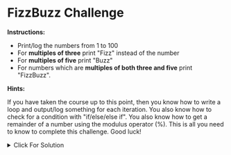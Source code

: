 # FizzBuzz Challenge

**Instructions:**

- Print/log the numbers from 1 to 100
- For **multiples of three** print "Fizz" instead of the number
- For **multiples of five** print "Buzz"
- For numbers which are **multiples of both three and five** print "FizzBuzz".

**Hints:**

If you have taken the course up to this point, then you know how to write a loop and output/log something for each
iteration. You also know how to check for a condition with "if/else/else if". You also know how to get a remainder of a
number using the modulus operator (%). This is all you need to know to complete this challenge. Good luck!

<details>
  <summary>Click For Solution</summary>

### Solution 1: `For` Loop

```JavaScript
  for (let i = 1; i <= 100; i++) {
    if (i % 15 == 0) {
        console.log("FizzBuzz");
    } else if (i % 3 == 0) {
        console.log("Fizz");
    } else if (i % 5 == 0) {
        console.log("Buzz");
    } else {
        console.log(i);
    }
}
```

In the above code, we set out initialize expression to `1`. We set the condition to `i <= 100`. We set out increment
expression to `i++`.

We first checked if `i` was divisible by **15**. Because this means `i` is divisible by both **3** and **5**. Since that
is the case, we printed `"FizzBuzz"`. Then we checked to see if `i` was divisible by **3**. If so, we printed `"Fizz"`.
Then we checked to see if `i` was divisible by **5**. If so, we printed `"Buzz"`. If `i` was not divisible by either **3
** or **5**, we printed `i` (The current number).

### Solution 2: `While` Loop

```JavaScript
  let i = 1;

while (i <= 100) {
    if (i % 3 == 0 && i % 5 == 0) {
        console.log("FizzBuzz");
    } else if (i % 3 == 0) {
        console.log("Fizz");
    } else if (i % 5 == 0) {
        console.log("Buzz");
    } else {
        console.log(i);
    }

    i++;
}
```

We did the same thing here, just with a `while` loop

</details>
